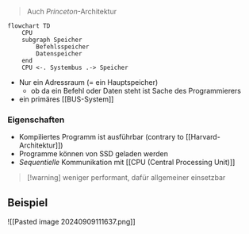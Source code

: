 > Auch _Princeton_-Architektur


```mermaid
flowchart TD
	CPU
	subgraph Speicher
		Befehlsspeicher
		Datenspeicher
	end
	CPU <-. Systembus .-> Speicher
```

- Nur ein Adressraum (= ein Hauptspeicher)
	- ob da ein Befehl oder Daten steht ist Sache des Programmierers
- ein primäres [[BUS-System]]

### Eigenschaften
- Kompiliertes Programm ist ausführbar (contrary to [[Harvard-Architektur]])
- Programme können von SSD geladen werden
- _Sequentielle_ Kommunikation mit [[CPU (Central Processing Unit)]]

> [!warning] weniger performant, dafür allgemeiner einsetzbar

## Beispiel

![[Pasted image 20240909111637.png]]